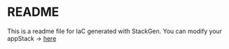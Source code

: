 # README
This is a readme file for IaC generated with StackGen.
You can modify your appStack -> [here](http://main.dev.stackgen.com/appstacks/8871f07a-8add-40cc-9a95-65f543b746cc)
